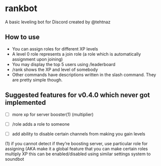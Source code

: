 # rankbot

A basic leveling bot for Discord created by @tehtnaz

## How to use
- You can assign roles for different XP levels
- A level 0 role represents a join role (a role which is automatically assignment upon joining)
- You may display the top 5 users using /leaderboard
- /rank shows the XP and level of somebody
- Other commands have descriptions written in the slash command. They are pretty simple though.

## Suggested features for v0.4.0 which never got implemented
- [ ] more xp for server booster(1) (multiplier)
- [ ] /role adds a role to someone
- [ ] add ability to disable certain channels from making you gain levels


(1) if you cannot detect if they’re boosting server, use particular role for assigning (AKA make it a global feature that you can make certain roles multiply XP
this can be enabled/disabled using similar settings system to soundbot

